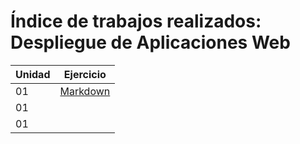 # Índice de trabajos realizados: Despliegue de Aplicaciones Web

| Unidad  | Ejercicio | 
| ------- |:-------------:|
| 01      | [Markdown](https://github.com/AroaRamos/pruebaGitHub/blob/main/chiquito.md) |
| 01      |     |
| 01      |     |
